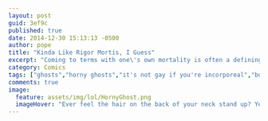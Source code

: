 ```yaml
---
layout: post
guid: 3ef9c
published: true
date: 2014-12-30 15:13:13 -0500
author: pope
title: "Kinda Like Rigor Mortis, I Guess"
excerpt: "Coming to terms with one\'s own mortality is often a defining realization for many people. We\'re way past that though. We\'ve got bigger, longer plans."
category: Comics
tags: ["ghosts","horny ghosts","it's not gay if you're incorporeal","butts","Spooky Behavior","2spooky4me","That Little Ghost Motherfucker","a total lack of respect for the dead","rigor mortis","penis lol"]
comments: true 
image:
  feature: assets/img/lol/HornyGhost.png
  imageHover: "Ever feel the hair on the back of your neck stand up? Yeah, that's not me, it'd be your butt."
---
```


